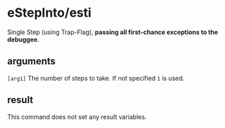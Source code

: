 # eStepInto/esti

Single Step (using Trap-Flag), **passing all first-chance exceptions to the debuggee**.

## arguments

`[arg1]` The number of steps to take. If not specified `1` is used.

## result

This command does not set any result variables.
